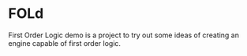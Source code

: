 # FOLd
First Order Logic demo is a project to try out some ideas of creating an engine capable of first order logic.
